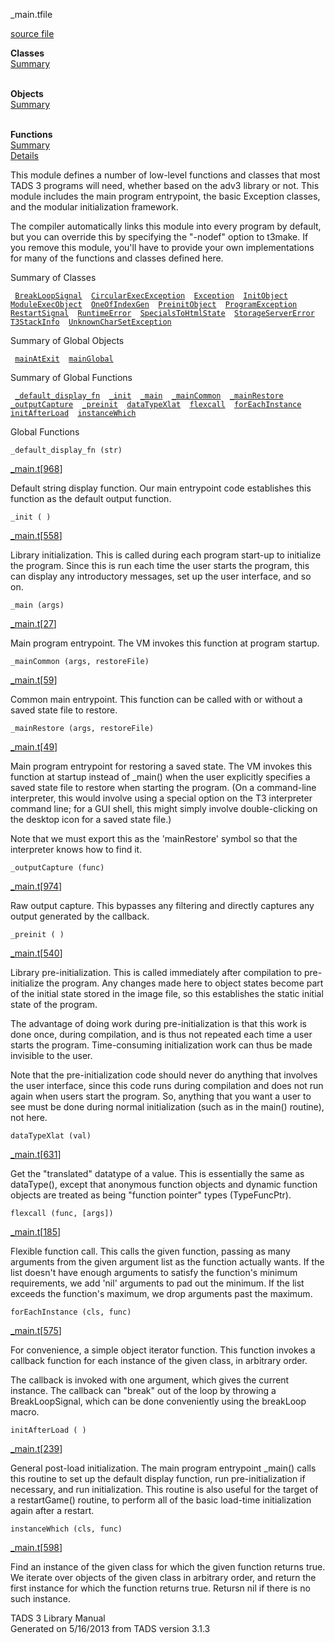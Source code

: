 ---
---
<span class="title">\_main.t</span><span class="type">file</span>

[source file](../source/_main.t.html)

**Classes**  
[Summary](#_ClassSummary_)  
 

**Objects**  
[Summary](#_ObjectSummary_)  
 

**Functions**  
[Summary](#_FunctionSummary_)  
[Details](#_Functions_)

<div class="fdesc">

This module defines a number of low-level functions and classes that
most TADS 3 programs will need, whether based on the adv3 library or
not. This module includes the main program entrypoint, the basic
Exception classes, and the modular initialization framework.

The compiler automatically links this module into every program by
default, but you can override this by specifying the "-nodef" option to
t3make. If you remove this module, you'll have to provide your own
implementations for many of the functions and classes defined here.

</div>

<span id="_ClassSummary_"></span>

<div class="mjhd">

<span class="hdln">Summary of Classes</span>  

</div>

` `[`BreakLoopSignal`](../object/BreakLoopSignal.html)`  `[`CircularExecException`](../object/CircularExecException.html)`  `[`Exception`](../object/Exception.html)`  `[`InitObject`](../object/InitObject.html)`  `[`ModuleExecObject`](../object/ModuleExecObject.html)`  `[`OneOfIndexGen`](../object/OneOfIndexGen.html)`  `[`PreinitObject`](../object/PreinitObject.html)`  `[`ProgramException`](../object/ProgramException.html)`  `[`RestartSignal`](../object/RestartSignal.html)`  `[`RuntimeError`](../object/RuntimeError.html)`  `[`SpecialsToHtmlState`](../object/SpecialsToHtmlState.html)`  `[`StorageServerError`](../object/StorageServerError.html)`  `[`T3StackInfo`](../object/T3StackInfo.html)`  `[`UnknownCharSetException`](../object/UnknownCharSetException.html)`  `
<span id="_ObjectSummary_"></span>

<div class="mjhd">

<span class="hdln">Summary of Global Objects</span>  

</div>

` `[`mainAtExit`](../object/mainAtExit.html)`  `[`mainGlobal`](../object/mainGlobal.html)`  `
<span id="FunctionSummary_"></span>

<div class="mjhd">

<span class="hdln">Summary of Global Functions</span>  

</div>

` `[`_default_display_fn`](#_default_display_fn)`  `[`_init`](#_init)`  `[`_main`](#_main)`  `[`_mainCommon`](#_mainCommon)`  `[`_mainRestore`](#_mainRestore)`  `[`_outputCapture`](#_outputCapture)`  `[`_preinit`](#_preinit)`  `[`dataTypeXlat`](#dataTypeXlat)`  `[`flexcall`](#flexcall)`  `[`forEachInstance`](#forEachInstance)`  `[`initAfterLoad`](#initAfterLoad)`  `[`instanceWhich`](#instanceWhich)`  `

<span id="_Functions_"></span>

<div class="mjhd">

<span class="hdln">Global Functions</span>  

</div>

<span id="_default_display_fn"></span>

`_default_display_fn (str)`

[\_main.t](../file/_main.t.html)\[[968](../source/_main.t.html#968)\]

<div class="desc">

Default string display function. Our main entrypoint code establishes
this function as the default output function.

</div>

<span id="_init"></span>

`_init ( )`

[\_main.t](../file/_main.t.html)\[[558](../source/_main.t.html#558)\]

<div class="desc">

Library initialization. This is called during each program start-up to
initialize the program. Since this is run each time the user starts the
program, this can display any introductory messages, set up the user
interface, and so on.

</div>

<span id="_main"></span>

`_main (args)`

[\_main.t](../file/_main.t.html)\[[27](../source/_main.t.html#27)\]

<div class="desc">

Main program entrypoint. The VM invokes this function at program
startup.

</div>

<span id="_mainCommon"></span>

`_mainCommon (args, restoreFile)`

[\_main.t](../file/_main.t.html)\[[59](../source/_main.t.html#59)\]

<div class="desc">

Common main entrypoint. This function can be called with or without a
saved state file to restore.

</div>

<span id="_mainRestore"></span>

`_mainRestore (args, restoreFile)`

[\_main.t](../file/_main.t.html)\[[49](../source/_main.t.html#49)\]

<div class="desc">

Main program entrypoint for restoring a saved state. The VM invokes this
function at startup instead of \_main() when the user explicitly
specifies a saved state file to restore when starting the program. (On a
command-line interpreter, this would involve using a special option on
the T3 interpreter command line; for a GUI shell, this might simply
involve double-clicking on the desktop icon for a saved state file.)

Note that we must export this as the 'mainRestore' symbol so that the
interpreter knows how to find it.

</div>

<span id="_outputCapture"></span>

`_outputCapture (func)`

[\_main.t](../file/_main.t.html)\[[974](../source/_main.t.html#974)\]

<div class="desc">

Raw output capture. This bypasses any filtering and directly captures
any output generated by the callback.

</div>

<span id="_preinit"></span>

`_preinit ( )`

[\_main.t](../file/_main.t.html)\[[540](../source/_main.t.html#540)\]

<div class="desc">

Library pre-initialization. This is called immediately after compilation
to pre-initialize the program. Any changes made here to object states
become part of the initial state stored in the image file, so this
establishes the static initial state of the program.

The advantage of doing work during pre-initialization is that this work
is done once, during compilation, and is thus not repeated each time a
user starts the program. Time-consuming initialization work can thus be
made invisible to the user.

Note that the pre-initialization code should never do anything that
involves the user interface, since this code runs during compilation and
does not run again when users start the program. So, anything that you
want a user to see must be done during normal initialization (such as in
the main() routine), not here.

</div>

<span id="dataTypeXlat"></span>

`dataTypeXlat (val)`

[\_main.t](../file/_main.t.html)\[[631](../source/_main.t.html#631)\]

<div class="desc">

Get the "translated" datatype of a value. This is essentially the same
as dataType(), except that anonymous function objects and dynamic
function objects are treated as being "function pointer" types
(TypeFuncPtr).

</div>

<span id="flexcall"></span>

`flexcall (func, [args])`

[\_main.t](../file/_main.t.html)\[[185](../source/_main.t.html#185)\]

<div class="desc">

Flexible function call. This calls the given function, passing as many
arguments from the given argument list as the function actually wants.
If the list doesn't have enough arguments to satisfy the function's
minimum requirements, we add 'nil' arguments to pad out the minimum. If
the list exceeds the function's maximum, we drop arguments past the
maximum.

</div>

<span id="forEachInstance"></span>

`forEachInstance (cls, func)`

[\_main.t](../file/_main.t.html)\[[575](../source/_main.t.html#575)\]

<div class="desc">

For convenience, a simple object iterator function. This function
invokes a callback function for each instance of the given class, in
arbitrary order.

The callback is invoked with one argument, which gives the current
instance. The callback can "break" out of the loop by throwing a
BreakLoopSignal, which can be done conveniently using the breakLoop
macro.

</div>

<span id="initAfterLoad"></span>

`initAfterLoad ( )`

[\_main.t](../file/_main.t.html)\[[239](../source/_main.t.html#239)\]

<div class="desc">

General post-load initialization. The main program entrypoint \_main()
calls this routine to set up the default display function, run
pre-initialization if necessary, and run initialization. This routine is
also useful for the target of a restartGame() routine, to perform all of
the basic load-time initialization again after a restart.

</div>

<span id="instanceWhich"></span>

`instanceWhich (cls, func)`

[\_main.t](../file/_main.t.html)\[[598](../source/_main.t.html#598)\]

<div class="desc">

Find an instance of the given class for which the given function returns
true. We iterate over objects of the given class in arbitrary order, and
return the first instance for which the function returns true. Retursn
nil if there is no such instance.

</div>

<div class="ftr">

TADS 3 Library Manual  
Generated on 5/16/2013 from TADS version 3.1.3

</div>
